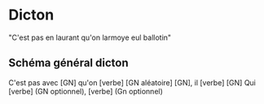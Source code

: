 # Dicton

"C'est pas en laurant qu'on larmoye eul ballotin"

## Schéma général dicton

C'est pas avec [GN] qu'on [verbe] [GN aléatoire]
[GN], il [verbe] [GN] 
Qui [verbe] (GN optionnel), [verbe] (Gn optionnel)


